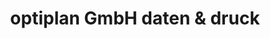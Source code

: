 ---
title: "optiplan GmbH daten & druck"
url: /stuttgart/optiplan-gmbh-daten-und-druck/
shop: Kopieren
---